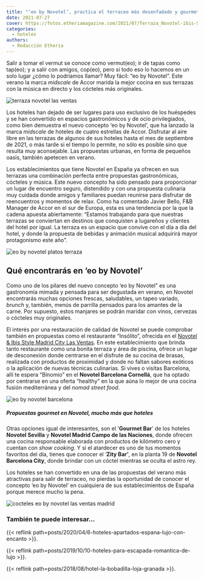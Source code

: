 ```yaml
---
title: "‘eo by Novotel’, practica el terraceo más desenfadado y gourmet"
date: 2021-07-27
cover: https://fotos.etheriamagazine.com/2021/07/Terraza_Novotel-ibis-Styles-Madrid-City-Las-Ventas.jpg
categories: 
  - hoteles
authors: 
  - Redacción Etheria
---
```


Salir a tomar el vermut se conoce como vermut(eo); ir de tapas como tap(eo); y a salir con amigos, cop(eo), pero si todo eso lo hacemos en un solo lugar ¿cómo lo podríamos llamar? Muy fácil: “eo by Novotel”. Este verano la marca _midscale_ de Accor marida la mejor cocina en sus terrazas con la música en directo y los cócteles más originales.

![terraza novotel las ventas](https://fotos.etheriamagazine.com/2021/07/Terraza_Novotel-ibis-Styles-Madrid-City-Las-Ventas.jpg "Terraza Novotel & Ibis Styles Madrid City Las Ventas.")

Los hoteles han dejado de ser lugares para uso exclusivo de los huéspedes y se han 
convertido en espacios gastronómicos y de ocio privilegiados, como bien demuestra el 
nuevo concepto ‘eo by Novotel’, que ha lanzado la marca _midscale_ de hoteles de cuatro 
estrellas de Accor. Disfrutar al aire libre en las terrazas de algunos de sus hoteles 
hasta el mes de septiembre de 2021, o más tarde si el tiempo lo permite, no sólo es 
posible sino que resulta muy aconsejable. Las propuestas urbanas, en forma de pequeños 
oasis, también apetecen en verano. 

Los establecimientos que tiene Novotel en España ya ofrecen en sus terrazas una 
combinación perfecta entre propuestas gastronómicas, cócteles y música. Este nuevo 
concepto ha sido pensado para proporcionar un lugar de encuentro seguro, distendido y 
con una propuesta culinaria muy cuidada donde amigos y familiares puedan reunirse para 
disfrutar de reencuentros y momentos de relax. Como ha comentado Javier Bello, F&B 
Manager de Accor en el sur de Europa, esta es una tendencia por la que la cadena apuesta 
abiertamente: “Estamos trabajando para que nuestras terrazas se conviertan en destinos 
que conquisten a lugareños y clientes del hotel por igual. La terraza es un espacio que 
convive con el día a día del hotel, y donde la propuesta de bebidas y animación musical 
adquirirá mayor protagonismo este año”. 

![eo by novotel platos terraza](https://fotos.etheriamagazine.com/2021/07/platos-insolito-novotel-las-ventas.jpg "Algunos bocados de Insólito, restaurante de Novotel Madrid City Las Ventas.")

## Qué encontrarás en ‘eo by Novotel’

Como uno de los pilares del nuevo concepto ‘eo by Novotel” es una gastronomía mimada y 
pensada para ser degustada en verano, en Novotel encontrarás muchas opciones frescas, 
saludables, un tapeo variado, _brunch_ y, también, menús de parrilla pensados para los 
amantes de la carne. Por supuesto, estos manjares se podrán maridar con vinos, cervezas 
o cócteles muy originales. 

El interés por una restauración de calidad de Novotel se puede comprobar también en 
propuestas como el restaurante “Insólito”, ofrecida en el [Novotel & Ibis Style Madrid 
City Las Ventas](https://all.accor.com/hotel/0843/index.es.shtml). En este 
establecimiento que brinda tanto restaurante como una bonita terraza y área de piscina, 
ofrece un lugar de desconexión donde centrarse en el disfrute de su cocina de brasas, 
realizada con productos de proximidad y donde no faltan sabores exóticos o la aplicación 
de nuevas técnicas culinarias. Si vives o visitas Barcelona, allí te espera “Binomio” en 
el **Novotel Barcelona Cornellá**, que ha optado por centrarse en una oferta “healthy” 
en la que aúna lo mejor de una cocina fusión mediterránea y del _nomad street food_. 

![eo by novotel barcelona](https://fotos.etheriamagazine.com/2021/07/eo-by-Novotel-BCN-City.jpg "© Novotel Barcelona City.")

##### Propuestas gourmet en Novotel, mucho más que hoteles

Otras opciones igual de interesantes, son el '**Gourmet Bar**' de los hoteles **Novotel 
Sevilla** y **Novotel Madrid Campo de las Naciones**, donde ofrecen una cocina 
responsable elaborada con productos de kilómetro cero y cuentan con _show cooking_. Y si 
el atardecer es uno de tus momentos favoritos del día, tienes que conocer el ‘**Zity 
Bar’**, en la planta 19 de **Novotel Barcelona City**, donde brindar con un cóctel 
mientras se oculta el astro rey. [](https://all.accor.com/hotel/5560/index.es.shtml) 

Los hoteles se han convertido en una de las propuestas del verano más atractivas para 
salir de terraceo, no pierdas la oportunidad de conocer el concepto ‘eo by Novotel’ en 
cualquiera de sus establecimientos de España porque merece mucho la pena. 

![cocteles eo by novotel las ventas madrid](https://fotos.etheriamagazine.com/2021/07/madrid-novotel-city-las-ventas.jpg "Cócteles del © Novotel & Ibis Style Madrid City Las Ventas.")

### También te puede interesar…

{{< reflink path=posts/2020/04/6-hoteles-apartados-espana-lujo-con-encanto >}}. 

{{< reflink path=posts/2019/10/10-hoteles-para-escapada-romantica-de-lujo >}}. 

{{< reflink path=posts/2018/08/hotel-la-bobadilla-loja-granada >}}.
